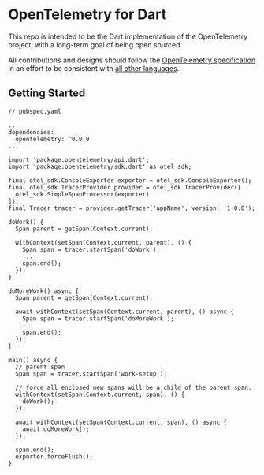 # OpenTelemetry for Dart

This repo is intended to be the Dart implementation of the OpenTelemetry project, with a 
long-term goal of being open sourced.

All contributions and designs should follow the 
[OpenTelemetry specification](https://github.com/open-telemetry/opentelemetry-specification) 
in an effort to be consistent with [all other languages](https://github.com/open-telemetry).

## Getting Started

```
// pubspec.yaml

...
dependencies:
  opentelemetry: ^0.0.0
...
```

```
import 'package:opentelemetry/api.dart';
import 'package:opentelemetry/sdk.dart' as otel_sdk;

final otel_sdk.ConsoleExporter exporter = otel_sdk.ConsoleExporter();
final otel_sdk.TracerProvider provider = otel_sdk.TracerProvider([
  otel_sdk.SimpleSpanProcessor(exporter)
]);
final Tracer tracer = provider.getTracer('appName', version: '1.0.0');

doWork() {
  Span parent = getSpan(Context.current);

  withContext(setSpan(Context.current, parent), () {
    Span span = tracer.startSpan('doWork');
    ...
    span.end();
  });
}

doMoreWork() async {
  Span parent = getSpan(Context.current);

  await withContext(setSpan(Context.current, parent), () async {
    Span span = tracer.startSpan('doMoreWork');
    ...
    span.end();
  });
}

main() async {
  // parent span
  Span span = tracer.startSpan('work-setup');

  // force all enclosed new spans will be a child of the parent span.
  withContext(setSpan(Context.current, span), () {
    doWork();
  });

  await withContext(setSpan(Context.current, span), () async {
    await doMoreWork();
  });

  span.end();
  exporter.forceFlush();
}
```